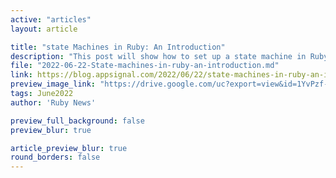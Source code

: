 ```yaml
---
active: "articles"
layout: article

title: "state Machines in Ruby: An Introduction"
description: "This post will show how to set up a state machine in Ruby and use the state machines gem."
file: "2022-06-22-State-machines-in-ruby-an-introduction.md"
link: https://blog.appsignal.com/2022/06/22/state-machines-in-ruby-an-introduction.html
preview_image_link: "https://drive.google.com/uc?export=view&id=1YvPzf-7CI8LpYzD37qj_7loXBonjs3dn"
tags: June2022
author: 'Ruby News'

preview_full_background: false
preview_blur: true

article_preview_blur: true
round_borders: false
---
```

